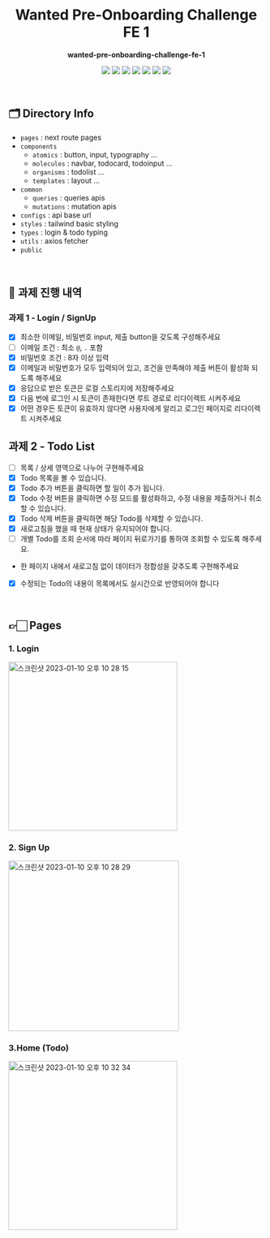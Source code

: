 <div align="center">

# Wanted Pre-Onboarding Challenge FE 1

<b> wanted-pre-onboarding-challenge-fe-1 </b>

<p align="center">
  <img src="https://img.shields.io/badge/React-v18.2.0-61DAFB?style=flat&logo=React&logoColor=white&style=for-the-badge"/> 
  <img src="https://img.shields.io/badge/Typescript-v4.9.4-3178C6?style=flat&logo=typescript&logoColor=white"/>
  <img src="https://img.shields.io/badge/Next.JS-v18.4.0-000000?style=flat&logo=Next.js&logoColor=white"/>
  <img src="https://img.shields.io/badge/Tailwind-v3.2.4-06B6D4?style=flat&logo=TailwindCSS&logoColor=white"/>
  <img src="https://img.shields.io/badge/React%20Query-v3.2.4-FF4154?style=flat&logo=React Query&logoColor=white"/>
  <img src="https://img.shields.io/badge/Tailwind-v3.2.4-06B6D4?style=flat&logo=TailwindCSS&logoColor=white"/>
  <img src="https://img.shields.io/badge/Axios-v1.2.1-5A29E4?style=flat&logo=Axios&logoColor=white"/>
</p>

<br />

</div>

## 🗂️ Directory Info

- `pages` : next route pages
- `components`
  - `atomics` : button, input, typography ...
  - `molecules` : navbar, todocard, todoinput ...
  - `organisms` : todolist ...
  - `templates` : layout ...
- `common`
  - `queries` : queries apis
  - `mutations` : mutation apis
- `configs` : api base url
- `styles` : tailwind basic styling
- `types` : login & todo typing
- `utils` : axios fetcher
- `public`

<br />

## 📌 과제 진행 내역

### 과제 1 - Login / SignUp

- [x] 최소한 이메일, 비밀번호 input, 제출 button을 갖도록 구성해주세요
- [ ] 이메일 조건 : 최소 `@`, `.` 포함
- [x] 비밀번호 조건 : 8자 이상 입력
- [x] 이메일과 비밀번호가 모두 입력되어 있고, 조건을 만족해야 제출 버튼이 활성화 되도록 해주세요
- [x] 응답으로 받은 토큰은 로컬 스토리지에 저장해주세요
- [x] 다음 번에 로그인 시 토큰이 존재한다면 루트 경로로 리다이렉트 시켜주세요
- [x] 어떤 경우든 토큰이 유효하지 않다면 사용자에게 알리고 로그인 페이지로 리다이렉트 시켜주세요

## 과제 2 - Todo List

- [ ] 목록 / 상세 영역으로 나누어 구현해주세요
- [x] Todo 목록을 볼 수 있습니다.
- [x] Todo 추가 버튼을 클릭하면 할 일이 추가 됩니다.
- [x] Todo 수정 버튼을 클릭하면 수정 모드를 활성화하고, 수정 내용을 제출하거나 취소할 수 있습니다.
- [x] Todo 삭제 버튼을 클릭하면 해당 Todo를 삭제할 수 있습니다.
- [x] 새로고침을 했을 때 현재 상태가 유지되어야 합니다.
- [ ] 개별 Todo를 조회 순서에 따라 페이지 뒤로가기를 통하여 조회할 수 있도록 해주세요.
- 한 페이지 내에서 새로고침 없이 데이터가 정합성을 갖추도록 구현해주세요
- [x] 수정되는 Todo의 내용이 목록에서도 실시간으로 반영되어야 합니다

<br />

## 👉🏻 Pages

### 1. Login

<img width="333" alt="스크린샷 2023-01-10 오후 10 28 15" src="https://user-images.githubusercontent.com/44767362/211566127-be377d3d-3b42-439e-8142-82f1dd161ae5.png">

<br />

### 2. Sign Up

<img width="336" alt="스크린샷 2023-01-10 오후 10 28 29" src="https://user-images.githubusercontent.com/44767362/211566144-15cbb116-489a-48dc-a820-4b86979656e0.png">

<br />

### 3.Home (Todo)

<img width="333" alt="스크린샷 2023-01-10 오후 10 32 34" src="https://user-images.githubusercontent.com/44767362/211566153-cc5341a8-c494-48be-8535-7516f286538b.png">

<br />
